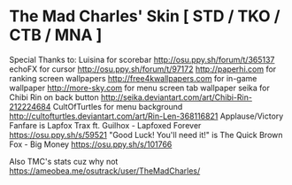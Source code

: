 # The Mad Charles' Skin [ STD / TKO / CTB / MNA ]

Special Thanks to:
Luisina for scorebar http://osu.ppy.sh/forum/t/365137
echoFX for cursor http://osu.ppy.sh/forum/t/97172
http://paperhi.com for ranking screen wallpapers
http://free4kwallpapers.com for in-game wallpaper
http://more-sky.com for menu screen tab wallpaper
seika for Chibi Rin on back button http://seika.deviantart.com/art/Chibi-Rin-212224684
CultOfTurtles for menu background http://cultofturtles.deviantart.com/art/Rin-Len-368116821
Applause/Victory Fanfare is Lapfox Trax ft. Guilhox - Lapfoxed Forever https://osu.ppy.sh/s/59521
"Good Luck! You'll need it!" is The Quick Brown Fox - Big Money https://osu.ppy.sh/s/101766

Also TMC's stats cuz why not https://ameobea.me/osutrack/user/TheMadCharles/
